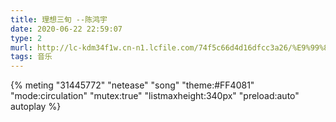 ```yaml
---
title: 理想三旬 --陈鸿宇
date: 2020-06-22 22:59:07
type: 2
murl: http://lc-kdm34f1w.cn-n1.lcfile.com/74f5c66d4d16dfcc3a26/%E9%99%88%E9%B8%BF%E5%AE%87%20-%20%E7%90%86%E6%83%B3%E4%B8%89%E6%97%AC.mp3
tags: 音乐
---
```


{% meting "31445772" "netease" "song" "theme:#FF4081" "mode:circulation" "mutex:true" "listmaxheight:340px" "preload:auto"  autoplay %}